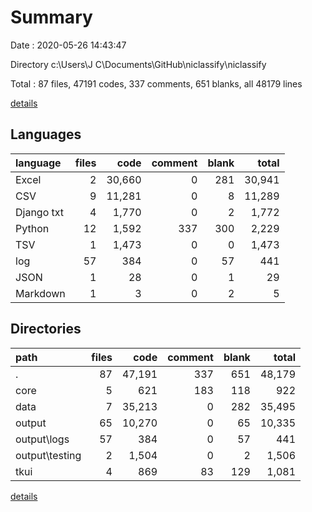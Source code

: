 # Summary

Date : 2020-05-26 14:43:47

Directory c:\Users\J C\Documents\GitHub\niclassify\niclassify

Total : 87 files,  47191 codes, 337 comments, 651 blanks, all 48179 lines

[details](details.md)

## Languages
| language | files | code | comment | blank | total |
| :--- | ---: | ---: | ---: | ---: | ---: |
| Excel | 2 | 30,660 | 0 | 281 | 30,941 |
| CSV | 9 | 11,281 | 0 | 8 | 11,289 |
| Django txt | 4 | 1,770 | 0 | 2 | 1,772 |
| Python | 12 | 1,592 | 337 | 300 | 2,229 |
| TSV | 1 | 1,473 | 0 | 0 | 1,473 |
| log | 57 | 384 | 0 | 57 | 441 |
| JSON | 1 | 28 | 0 | 1 | 29 |
| Markdown | 1 | 3 | 0 | 2 | 5 |

## Directories
| path | files | code | comment | blank | total |
| :--- | ---: | ---: | ---: | ---: | ---: |
| . | 87 | 47,191 | 337 | 651 | 48,179 |
| core | 5 | 621 | 183 | 118 | 922 |
| data | 7 | 35,213 | 0 | 282 | 35,495 |
| output | 65 | 10,270 | 0 | 65 | 10,335 |
| output\logs | 57 | 384 | 0 | 57 | 441 |
| output\testing | 2 | 1,504 | 0 | 2 | 1,506 |
| tkui | 4 | 869 | 83 | 129 | 1,081 |

[details](details.md)